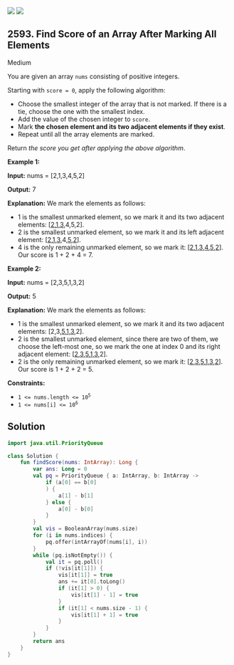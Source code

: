[![](https://img.shields.io/github/stars/javadev/LeetCode-in-Kotlin?label=Stars&style=flat-square)](https://github.com/javadev/LeetCode-in-Kotlin)
[![](https://img.shields.io/github/forks/javadev/LeetCode-in-Kotlin?label=Fork%20me%20on%20GitHub%20&style=flat-square)](https://github.com/javadev/LeetCode-in-Kotlin/fork)

## 2593\. Find Score of an Array After Marking All Elements

Medium

You are given an array `nums` consisting of positive integers.

Starting with `score = 0`, apply the following algorithm:

*   Choose the smallest integer of the array that is not marked. If there is a tie, choose the one with the smallest index.
*   Add the value of the chosen integer to `score`.
*   Mark **the chosen element and its two adjacent elements if they exist**.
*   Repeat until all the array elements are marked.

Return _the score you get after applying the above algorithm_.

**Example 1:**

**Input:** nums = [2,1,3,4,5,2]

**Output:** 7

**Explanation:** We mark the elements as follows: 
- 1 is the smallest unmarked element, so we mark it and its two adjacent elements: [<ins>2</ins>,<ins>1</ins>,<ins>3</ins>,4,5,2]. 
- 2 is the smallest unmarked element, so we mark it and its left adjacent element: [<ins>2</ins>,<ins>1</ins>,<ins>3</ins>,4,<ins>5</ins>,<ins>2</ins>]. 
- 4 is the only remaining unmarked element, so we mark it: [<ins>2</ins>,<ins>1</ins>,<ins>3</ins>,<ins>4</ins>,<ins>5</ins>,<ins>2</ins>]. Our score is 1 + 2 + 4 = 7.

**Example 2:**

**Input:** nums = [2,3,5,1,3,2]

**Output:** 5

**Explanation:** We mark the elements as follows: 
- 1 is the smallest unmarked element, so we mark it and its two adjacent elements: [2,3,<ins>5</ins>,<ins>1</ins>,<ins>3</ins>,2]. 
- 2 is the smallest unmarked element, since there are two of them, we choose the left-most one, so we mark the one at index 0 and its right adjacent element: [<ins>2</ins>,<ins>3</ins>,<ins>5</ins>,<ins>1</ins>,<ins>3</ins>,2]. 
- 2 is the only remaining unmarked element, so we mark it: [<ins>2</ins>,<ins>3</ins>,<ins>5</ins>,<ins>1</ins>,<ins>3</ins>,<ins>2</ins>]. Our score is 1 + 2 + 2 = 5.

**Constraints:**

*   <code>1 <= nums.length <= 10<sup>5</sup></code>
*   <code>1 <= nums[i] <= 10<sup>6</sup></code>

## Solution

```kotlin
import java.util.PriorityQueue

class Solution {
    fun findScore(nums: IntArray): Long {
        var ans: Long = 0
        val pq = PriorityQueue { a: IntArray, b: IntArray ->
            if (a[0] == b[0]
            ) {
                a[1] - b[1]
            } else {
                a[0] - b[0]
            }
        }
        val vis = BooleanArray(nums.size)
        for (i in nums.indices) {
            pq.offer(intArrayOf(nums[i], i))
        }
        while (pq.isNotEmpty()) {
            val it = pq.poll()
            if (!vis[it[1]]) {
                vis[it[1]] = true
                ans += it[0].toLong()
                if (it[1] > 0) {
                    vis[it[1] - 1] = true
                }
                if (it[1] < nums.size - 1) {
                    vis[it[1] + 1] = true
                }
            }
        }
        return ans
    }
}
```